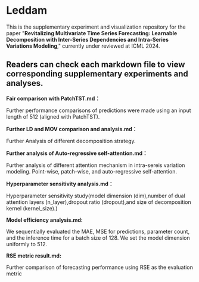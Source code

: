 # Leddam

This is the supplementary experiment and visualization repository for the paper "**Revitalizing Multivariate Time Series Forecasting: Learnable Decomposition with Inter-Series Dependencies and Intra-Series Variations Modeling**," currently under reviewed at ICML 2024.

## Readers can check each markdown file to view corresponding supplementary experiments and analyses.

**Fair comparison with PatchTST.md：** 

Further performance comparisons of predictions were made using an input length of 512 (aligned with PatchTST).

**Further LD and MOV comparison and analysis.md：** 

Further Analysis of different decomposition strategy.

**Further analysis of Auto-regressive self-attention.md：** 

Further analysis of different attention mechanism in intra-sereis variation modeling. Point-wise, patch-wise, and auto-regressive self-attention.

**Hyperparameter sensitivity analysis.md：**  

Hyperparameter sensitivity study(model dimension (dim),number of dual attention layers (n_layer),dropout ratio (dropout),and size of decomposition kernel (kernel_size).)

**Model efficiency analysis.md:**

We sequentially evaluated the MAE, MSE for predictions, parameter count, and the inference time for a batch size of 128. We set the model dimension uniformly to 512.

**RSE metric result.md:**

Further comparison of forecasting performance using RSE as the evaluation metric

